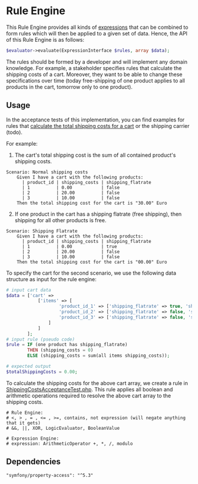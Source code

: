 # Rule Engine
This Rule Engine provides all kinds of [expressions](https://github.com/alexandrajulius/RuleEngine/tree/main/src/Expression) 
that can be combined to form rules
which will then be applied to a given set of data.
Hence, the API of this Rule Engine is as follows:
```php
$evaluator->evaluate(ExpressionInterface $rules, array $data);
```

The rules should be formed by a developer and will implement any domain knowledge. 
For example, a stakeholder specifies rules that calculate the shipping costs of a cart.
Moreover, they want to be able to change these specifications over time
(today free-shipping of one product applies to all products in the cart,
tomorrow only to one product).

## Usage
In the acceptance tests of this implementation, you can find examples for rules that 
[calculate the total shipping costs for a cart](https://github.com/alexandrajulius/RuleEngine/blob/main/tests/ShippingCostsAcceptanceTest.php#L80)
or the shipping carrier (todo).

For example:
1) The cart's total shipping cost is the sum of all contained product's shipping costs.
```behat
Scenario: Normal shipping costs
    Given I have a cart with the following products:
      | product_id | shipping_costs | shipping_flatrate
      | 1          | 0.00           | false
      | 2          | 20.00          | false
      | 3          | 10.00          | false
    Then the total shipping cost for the cart is "30.00" Euro
```
2) If one product in the cart has a shipping flatrate (free shipping), 
   then shipping for all other products is free.
```behat
Scenario: Shipping Flatrate
    Given I have a cart with the following products:
      | product_id | shipping_costs | shipping_flatrate
      | 1          | 0.00           | true
      | 2          | 20.00          | false
      | 3          | 10.00          | false
    Then the total shipping cost for the cart is "00.00" Euro
```

To specify the cart for the second scenario, 
we use the following data structure as input for the rule engine:
```php
# input cart data
$data = ['cart' => 
            ['items' => [
                    'product_id_1' => ['shipping_flatrate' => true, 'shipping_cost' => 0.00],
                    'product_id_2' => ['shipping_flatrate' => false, 'shipping_cost' => 20.00],
                    'product_id_3' => ['shipping_flatrate' => false, 'shipping_cost' => 10.00],
                ]
            ]
        ];
# input rule (pseudo code)        
$rule = IF (one product has shipping_flatrate)
        THEN (shipping_costs = 0) 
        ELSE (shipping_costs = sum(all items shipping_costs)); 

# expected output
$totalShippingCosts = 0.00;
```

To calculate the shipping costs for the above cart array, we create a rule in 
[ShippingCostsAcceptanceTest.php](https://github.com/alexandrajulius/RuleEngine/blob/main/tests/ShippingCostsAcceptanceTest.php#L80). 
This rule applies all boolean and arithmetic operations required to resolve the above 
cart array to the shipping costs.

    # Rule Engine:
    # <, > , = , <= , >=, contains, not expression (will negate anything that it gets)
    # &&, ||, XOR, LogicEvaluator, BooleanValue

    # Expression Engine:
    # expression: ArithmeticOperator +, *, /, modulo

## Dependencies
```
"symfony/property-access": "^5.3"
```

